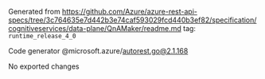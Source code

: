 Generated from https://github.com/Azure/azure-rest-api-specs/tree/3c764635e7d442b3e74caf593029fcd440b3ef82/specification/cognitiveservices/data-plane/QnAMaker/readme.md tag: `runtime_release_4_0`

Code generator @microsoft.azure/autorest.go@2.1.168

No exported changes